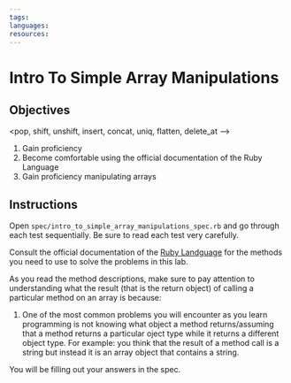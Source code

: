 ```yaml
---
tags:
languages:
resources:
---
```

# Intro To Simple Array Manipulations


## Objectives
<pop, shift, unshift, insert, concat, uniq, flatten, delete_at -->

1. Gain proficiency
2. Become comfortable using the official documentation of the Ruby Language
3. Gain proficiency manipulating arrays

## Instructions
Open `spec/intro_to_simple_array_manipulations_spec.rb` and go through each test sequentially.  Be sure to read each test very carefully.

Consult the official documentation of the [Ruby Landguage](http://ruby-doc.org/core-2.1.5/) for the methods you need to use to solve the problems in this lab.

As you read the method descriptions, make sure to pay attention to understanding what the result (that is the return object) of calling a particular method on an array is because:
1. One of the most common problems you will encounter as you learn programming is not knowing what object a method returns/assuming that a method returns a particular oject type while it returns a different object type. For example: you think that the result of a method call is a string but instead it is an array object that contains a string.  

You will be filling out your answers in the spec.
